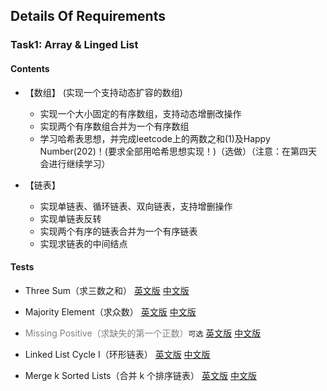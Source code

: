 ## Details Of Requirements 
### Task1: Array & Linged List
#### Contents
- 【数组】 (实现一个支持动态扩容的数组)  
    - 实现一个大小固定的有序数组，支持动态增删改操作
    - 实现两个有序数组合并为一个有序数组
    - 学习哈希表思想，并完成leetcode上的两数之和(1)及Happy Number(202)！(要求全部用哈希思想实现！)（选做）（注意：在第四天会进行继续学习）

- 【链表】  
    - 实现单链表、循环链表、双向链表，支持增删操作
    - 实现单链表反转
    - 实现两个有序的链表合并为一个有序链表
    - 实现求链表的中间结点


#### Tests
- Three Sum（求三数之和）
[英文版](https://leetcode.com/problems/3sum/)
[中文版](https://leetcode-cn.com/problems/3sum/)

- Majority Element（求众数）
[英文版](https://leetcode.com/problems/majority-element/)
[中文版](https://leetcode-cn.com/problems/majority-element/)

- <font color=gray>Missing Positive（求缺失的第一个正数）</font>`可选`
[英文版](https://leetcode.com/problems/first-missing-positive/)
[中文版](https://leetcode-cn.com/problems/first-missing-positive/)
- Linked List Cycle I（环形链表）
[英文版](https://leetcode.com/problems/linked-list-cycle/)
[中文版](https://leetcode-cn.com/problems/linked-list-cycle/)
- Merge k Sorted Lists（合并 k 个排序链表）
[英文版](https://leetcode.com/problems/merge-k-sorted-lists/)
[中文版](https://leetcode-cn.com/problems/merge-k-sorted-lists/)